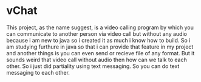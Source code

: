 # vChat
This project, as the name suggest, is a video calling program by which you can communicate to another person via video call but without any audio because i am new to java 
so i created it as much i know how to build. So i am studying furthure in java so that i can provide that feature in my project and another things is you can even send
or recieve file of any format. But it sounds weird that video call without audio then how can we talk to each other. So i just did partiality using text messaging. So you 
can do text messaging to each other.
